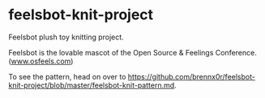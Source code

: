 # feelsbot-knit-project
Feelsbot plush toy knitting project. 

Feelsbot is the lovable mascot of the Open Source &amp; Feelings Conference. (www.osfeels.com)

To see the pattern, head on over to https://github.com/brennx0r/feelsbot-knit-project/blob/master/feelsbot-knit-pattern.md.
